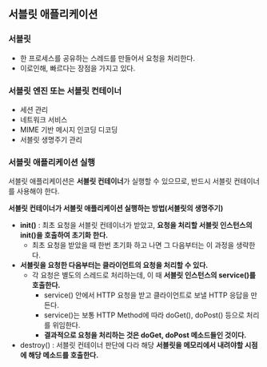 ## 서블릿 애플리케이션

### 서블릿

- 한 프로세스를 공유하는 스레드를 만들어서 요청을 처리한다.
- 이로인해, 빠르다는 장점을 가지고 있다.



### 서블릿 엔진 또는 서블릿 컨테이너

- 세션 관리
- 네트워크 서비스
- MIME 기반 메시지 인코딩 디코딩
- 서블릿 생명주기 관리



### 서블릿 애플리케이션 실행

서블릿 애플리케이션은 **서블릿 컨테이너**가 실행할 수 있으므로, 반드시 서블릿 컨테이너를 사용해야 한다.

**서블릿 컨테이너가 서블릿 애플리케이션 실행하는 방법(서블릿의 생명주기)**

- **init()** : 최초 요청을 서블릿 컨테이너가 받았고, **요청을 처리할 서블릿 인스턴스의 init()을 호출하여 초기화 한다.**
  - 최초 요청을 받았을 때 한번 초기화 하고 나면 그 다음부터는 이 과정을 생략한다.
- **서블릿을 요청한 다음부터는 클라이언트의 요청을 처리할 수 있다.**
  - 각 요청은 별도의 스레드로 처리하는데, 이 때 **서블릿 인스턴스의 service()를 호출한다.**
    - service() 안에서 HTTP 요청을 받고 클라이언트로 보낼 HTTP 응답을 만든다.
    - service()는 보통 HTTP Method에 따라 doGet(), doPost() 등으로 처리를 위임한다.
    - **결과적으로 요청을 처리하는 것은 doGet, doPost 메소드들인 것이다.**
- destroy() : 서블릿 컨테이너 판단에 다라 해당 **서블릿을 메모리에서 내려야할 시점에 해당 메소드를 호출한다.**

